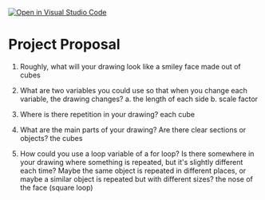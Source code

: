 [![Open in Visual Studio Code](https://classroom.github.com/assets/open-in-vscode-2e0aaae1b6195c2367325f4f02e2d04e9abb55f0b24a779b69b11b9e10269abc.svg)](https://classroom.github.com/online_ide?assignment_repo_id=15910239&assignment_repo_type=AssignmentRepo)
# Project Proposal

1. Roughly, what will your drawing look like
a smiley face made out of cubes

2. What are two variables you could use so that when you change each variable, the drawing changes?
a. the length of each side
b. scale factor

3. Where is there repetition in your drawing?
each cube

4. What are the main parts of your drawing? Are there clear sections or objects?
the cubes

5. How could you use a loop variable of a for loop? Is there somewhere in your drawing where something is repeated, but it's slightly different each time? Maybe the same object is repeated in different places, or maybe a similar object is repeated but with different sizes?
the nose of the face (square loop)